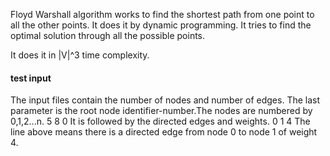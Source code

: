 
Floyd Warshall algorithm works to find the shortest path from one point to all the other points. It does it by dynamic programming. It tries to find the optimal solution through all the possible points.

It does it in |V|^3 time complexity.

#### test input

The input files contain the number of nodes and number of edges. The last parameter is the root node identifier-number.The nodes are numbered by 0,1,2...n. 
5 8 0
It is followed by the directed edges and weights.
0 1 4
The line above means there is a directed edge from node 0 to node 1 of weight 4.
